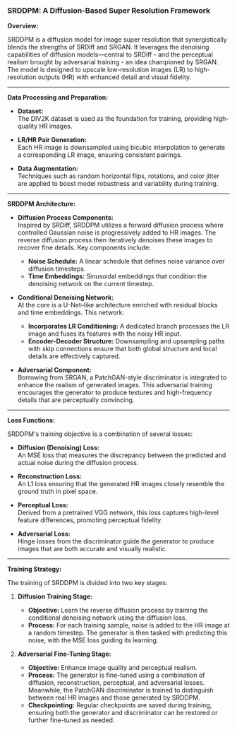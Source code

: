 ### **SRDDPM: A Diffusion-Based Super Resolution Framework**

**Overview:**

SRDDPM is a diffusion model for image super resolution that synergistically blends the strengths of SRDiff and SRGAN. It leverages the denoising capabilities of diffusion models—central to SRDiff - and the perceptual realism brought by adversarial training - an idea championed by SRGAN. The model is designed to upscale low-resolution images (LR) to high-resolution outputs (HR) with enhanced detail and visual fidelity.

---

**Data Processing and Preparation:**

- **Dataset:**  
  The DIV2K dataset is used as the foundation for training, providing high-quality HR images.
  
- **LR/HR Pair Generation:**  
  Each HR image is downsampled using bicubic interpolation to generate a corresponding LR image, ensuring consistent pairings.
  
- **Data Augmentation:**  
  Techniques such as random horizontal flips, rotations, and color jitter are applied to boost model robustness and variability during training.

---

**SRDDPM Architecture:**

- **Diffusion Process Components:**  
  Inspired by SRDiff, SRDDPM utilizes a forward diffusion process where controlled Gaussian noise is progressively added to HR images. The reverse diffusion process then iteratively denoises these images to recover fine details. Key components include:
  - **Noise Schedule:** A linear schedule that defines noise variance over diffusion timesteps.
  - **Time Embeddings:** Sinusoidal embeddings that condition the denoising network on the current timestep.
  
- **Conditional Denoising Network:**  
  At the core is a U-Net–like architecture enriched with residual blocks and time embeddings. This network:
  - **Incorporates LR Conditioning:** A dedicated branch processes the LR image and fuses its features with the noisy HR input.
  - **Encoder-Decoder Structure:** Downsampling and upsampling paths with skip connections ensure that both global structure and local details are effectively captured.
  
- **Adversarial Component:**  
  Borrowing from SRGAN, a PatchGAN-style discriminator is integrated to enhance the realism of generated images. This adversarial training encourages the generator to produce textures and high-frequency details that are perceptually convincing.

---

**Loss Functions:**

SRDDPM's training objective is a combination of several losses:
- **Diffusion (Denoising) Loss:**  
  An MSE loss that measures the discrepancy between the predicted and actual noise during the diffusion process.
  
- **Reconstruction Loss:**  
  An L1 loss ensuring that the generated HR images closely resemble the ground truth in pixel space.
  
- **Perceptual Loss:**  
  Derived from a pretrained VGG network, this loss captures high-level feature differences, promoting perceptual fidelity.
  
- **Adversarial Loss:**  
  Hinge losses from the discriminator guide the generator to produce images that are both accurate and visually realistic.

---

**Training Strategy:**

The training of SRDDPM is divided into two key stages:

1. **Diffusion Training Stage:**  
   - **Objective:** Learn the reverse diffusion process by training the conditional denoising network using the diffusion loss.
   - **Process:** For each training sample, noise is added to the HR image at a random timestep. The generator is then tasked with predicting this noise, with the MSE loss guiding its learning.

2. **Adversarial Fine-Tuning Stage:**  
   - **Objective:** Enhance image quality and perceptual realism.
   - **Process:** The generator is fine-tuned using a combination of diffusion, reconstruction, perceptual, and adversarial losses. Meanwhile, the PatchGAN discriminator is trained to distinguish between real HR images and those generated by SRDDPM.
   - **Checkpointing:** Regular checkpoints are saved during training, ensuring both the generator and discriminator can be restored or further fine-tuned as needed.

